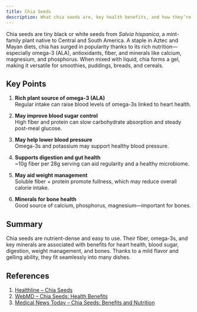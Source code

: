 ```yaml
---
title: Chia Seeds
description: What chia seeds are, key health benefits, and how they’re commonly used.
---
```


Chia seeds are tiny black or white seeds from *Salvia hispanica*, a mint-family plant native to Central and South America. A staple in Aztec and Mayan diets, chia has surged in popularity thanks to its rich nutrition—especially omega-3 (ALA), antioxidants, fiber, and minerals like calcium, magnesium, and phosphorus. When mixed with liquid, chia forms a gel, making it versatile for smoothies, puddings, breads, and cereals.

## Key Points

1. **Rich plant source of omega-3 (ALA)**  
   Regular intake can raise blood levels of omega-3s linked to heart health.  

2. **May improve blood sugar control**  
   High fiber and protein can slow carbohydrate absorption and steady post-meal glucose.  

3. **May help lower blood pressure**  
   Omega-3s and potassium may support healthy blood pressure.  

4. **Supports digestion and gut health**  
   ~10g fiber per 28g serving can aid regularity and a healthy microbiome.  

5. **May aid weight management**  
   Soluble fiber + protein promote fullness, which may reduce overall calorie intake.  

6. **Minerals for bone health**  
   Good source of calcium, phosphorus, magnesium—important for bones.  

## Summary
Chia seeds are nutrient-dense and easy to use. Their fiber, omega-3s, and key minerals are associated with benefits for heart health, blood sugar, digestion, weight management, and bones. Thanks to a mild flavor and gelling ability, they fit seamlessly into many dishes.

## References
1. [Healthline – Chia Seeds](https://www.healthline.com/nutrition/chia-seeds)
2. [WebMD – Chia Seeds: Health Benefits](https://www.webmd.com/diet/health-benefits-chia-seeds)
3. [Medical News Today – Chia Seeds: Benefits and Nutrition](https://www.medicalnewstoday.com/articles/291334)
